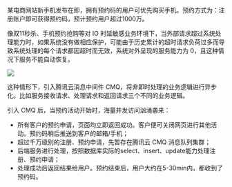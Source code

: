 某电商网站新手机发布在即，拥有预约码的用户可优先购买手机。预约方式为：注册账户即可获得预约码，预计预约用户超过1000万。

像双11秒杀、手机预约抢购等对 IO 时延敏感业务环境下，当外部请求超过系统处理能力时，如果系统没有做相应保护，可能由于历史累计的超时请求负荷过多而导致系统处理的每个请求都因超时而无效，系统对外呈现的服务能力为 0，且这种情况下服务不能自动恢复。

![](//mccdn.qcloud.com/static/img/359a93649d78a12b1d0fd20aad46b920/image.png)

这种情形下，引入腾讯云消息中间件 CMQ，将非即时处理的业务逻辑进行异步化。比如服务接收请求、处理请求和返回请求三个不同的业务逻辑。

引入 CMQ 后，当预约活动开始时，海量并发访问汹涌袭来：
- 所有客户的预约申请，页面均立即返回成功。客户便可关闭网页进行其他活动。预约码稍后推送到客户的邮箱/手机；
- 超过千万级别的注册、预约申请，先暂存在腾讯云 CMQ 消息队列集群；
- 后端服务进行处理，按照数据库实际的select、insert、update能力处理注册、预约申请；
- 处理成功后返回结果给用户。预约结束后，用户大约在5-30min内，都收到了预约码。